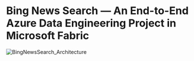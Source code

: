 # **Bing News Search — An End-to-End Azure Data Engineering Project in Microsoft Fabric**

![BingNewsSearch_Architecture](https://github.com/user-attachments/assets/ad59e783-a95d-4a7f-8c93-7f339fdab0cd)

